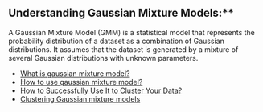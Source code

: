 

## Understanding Gaussian Mixture Models:**

A Gaussian Mixture Model (GMM) is a statistical model that represents the probability distribution of a dataset as a combination of Gaussian distributions. It assumes that the dataset is generated by a mixture of several Gaussian distributions with unknown parameters.

* [What is gaussian mixture model?](https://towardsdatascience.com/gaussian-mixture-models-explained-6986aaf5a95)
* [How to use gaussian mixture model?](https://youtu.be/3Ij1lIsC1Xg)
* [How to Successfully Use It to Cluster Your Data?](https://towardsdatascience.com/gmm-gaussian-mixture-models-how-to-successfully-use-it-to-cluster-your-data-891dc8ac058f)
* [Clustering Gaussian mixture models](https://youtu.be/DODphRRL79c)











